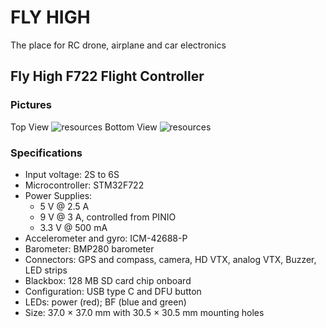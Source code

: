 # FLY HIGH

The place for RC drone, airplane and car electronics

## Fly High F722 Flight Controller

### Pictures

Top View
![resources](BF-FC-F722-TOP.png)
Bottom View
![resources](BF-FC-F722-BOTTOM.png)

### Specifications

- Input voltage: 2S to 6S
- Microcontroller: STM32F722
- Power Supplies:
	- 5 V @ 2.5 A
	- 9 V @ 3 A, controlled from PINIO
	- 3.3 V @ 500 mA
- Accelerometer and gyro: ICM-42688-P
- Barometer: BMP280 barometer
- Connectors: GPS and compass, camera, HD VTX, analog VTX, Buzzer, LED strips
- Blackbox: 128 MB SD card chip onboard
- Configuration: USB type C and DFU button
- LEDs: power (red); BF (blue and green)
- Size: 37.0 × 37.0 mm with 30.5 × 30.5 mm mounting holes
